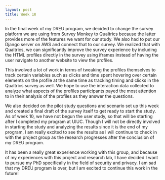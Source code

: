 ```yaml
---
layout: post
title: Week 10
---
```


In the final week of my DREU program, we decided to change the survey platform we are using from Survey Monkey to Qualtrics because the latter provides more of the features we want for our study. We also had to put our Django server on AWS and connect that to our survey. We realized that with Qualtrics, we can significantly improve the survey experience by including the HTML profiles directly in the survey using iframes instead of having the user navigate to another website to view the profiles. 

This involved a lot of work in terms of tweaking the profiles themselves to track certain variables such as clicks and time spent hovering over certain elements on the profile at the same time as tracking timing and clicks in the Qualtrics survey as well. We hope to use the interaction data collected to analyze what aspects of the profiles participants payed the most attention to in their analysis of the profiles as they answer the questions.

We also decided on the pilot study questions and scenario set up this week and created a final draft of the survey itself to get ready to start the study. As of week 10, we have not begun the user study, so that will be starting after I completed my program at UIUC. Though I will not be directly involved in starting the study and analyzing the results since it is the end of my program, I am really excited to see the results as I will continue to check in with the project group as the research progresses after the conclusion of my DREU program.

It has been a really great experience working with this group, and because of my experiences with this project and research lab, I have decided I want to pursue my PhD specifically in the field of security and privacy. I am sad that my DREU program is over, but I am excited to continue this work in the future!
